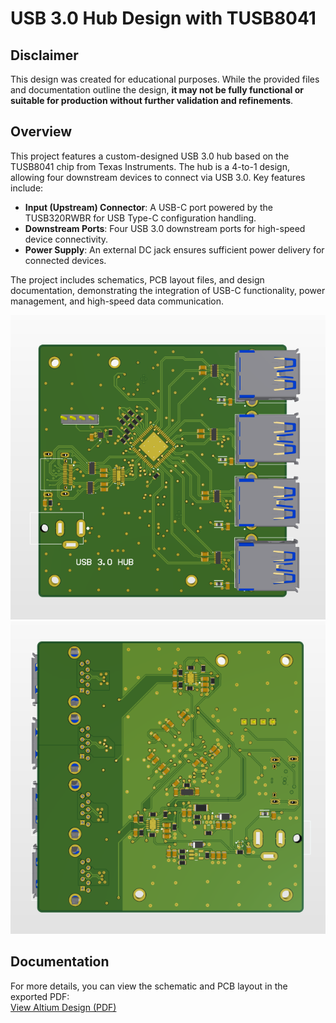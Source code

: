 # USB 3.0 Hub Design with TUSB8041

## Disclaimer
This design was created for educational purposes. While the provided files and documentation outline the design, **it may not be fully functional or suitable for production without further validation and refinements**.

## Overview
This project features a custom-designed USB 3.0 hub based on the TUSB8041 chip from Texas Instruments. The hub is a 4-to-1 design, allowing four downstream devices to connect via USB 3.0. Key features include:

* **Input (Upstream) Connector**: A USB-C port powered by the TUSB320RWBR for USB Type-C configuration handling.
* **Downstream Ports**: Four USB 3.0 downstream ports for high-speed device connectivity.
* **Power Supply**: An external DC jack ensures sufficient power delivery for connected devices.

The project includes schematics, PCB layout files, and design documentation, demonstrating the integration of USB-C functionality, power management, and high-speed data communication.

<div align="center">
  <img src="SlikeUsbHub/Screenshot_2.png" alt="photo1">
</div>
<div align="center">
  <img src="SlikeUsbHub/Screenshot_3.png" alt="photo1">
</div>

## Documentation

For more details, you can view the schematic and PCB layout in the exported PDF:  
[View Altium Design (PDF)](UsbHub.pdf)
